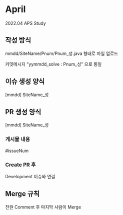 # April
2022.04 APS Study

## 작성 방식

mmdd/SiteName/Pnum/Pnum_성.java 형태로 파일 업로드       

커밋메시지 "yymmdd_solve : Pnum_성" 으로 통일       

## 이슈 생성 양식

[mmdd] SiteName_성

## PR 생성 양식

[mmdd] SiteName_성

### 게시물 내용  

#issueNum     

### Create PR 후   

Development 이슈와 연결     

## Merge 규칙

전원 Comment 후 마지막 사람이 Merge
